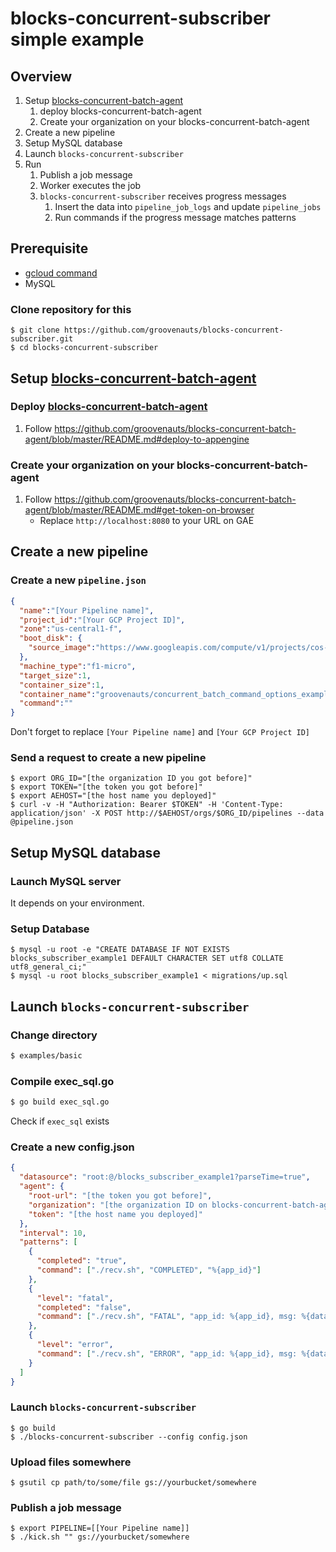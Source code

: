 # blocks-concurrent-subscriber simple example

## Overview

1. Setup [blocks-concurrent-batch-agent](https://github.com/groovenauts/blocks-concurrent-batch-agent)
    1. deploy blocks-concurrent-batch-agent
    1. Create your organization on your blocks-concurrent-batch-agent
1. Create a new pipeline
1. Setup MySQL database
1. Launch `blocks-concurrent-subscriber`
1. Run
    1. Publish a job message
    1. Worker executes the job
    1. `blocks-concurrent-subscriber` receives progress messages
        1. Insert the data into `pipeline_job_logs` and update `pipeline_jobs`
        1. Run commands if the progress message matches patterns

## Prerequisite

- [gcloud command](https://cloud.google.com/sdk/gcloud/)
- MySQL

### Clone repository for this

```
$ git clone https://github.com/groovenauts/blocks-concurrent-subscriber.git
$ cd blocks-concurrent-subscriber
```


## Setup [blocks-concurrent-batch-agent](https://github.com/groovenauts/blocks-concurrent-batch-agent)

### Deploy [blocks-concurrent-batch-agent](https://github.com/groovenauts/blocks-concurrent-batch-agent)

1. Follow https://github.com/groovenauts/blocks-concurrent-batch-agent/blob/master/README.md#deploy-to-appengine

### Create your organization on your blocks-concurrent-batch-agent

1. Follow https://github.com/groovenauts/blocks-concurrent-batch-agent/blob/master/README.md#get-token-on-browser
    - Replace `http://localhost:8080` to your URL on GAE

## Create a new pipeline

### Create a new `pipeline.json`

```json
{
  "name":"[Your Pipeline name]",
  "project_id":"[Your GCP Project ID]",
  "zone":"us-central1-f",
  "boot_disk": {
    "source_image":"https://www.googleapis.com/compute/v1/projects/cos-cloud/global/images/family/cos-stable"
  },
  "machine_type":"f1-micro",
  "target_size":1,
  "container_size":1,
  "container_name":"groovenauts/concurrent_batch_command_options_example:0.4.0",
  "command":""
}
```

Don't forget to replace `[Your Pipeline name]` and `[Your GCP Project ID]`

### Send a request to create a new pipeline

```
$ export ORG_ID="[the organization ID you got before]"
$ export TOKEN="[the token you got before]"
$ export AEHOST="[the host name you deployed]"
$ curl -v -H "Authorization: Bearer $TOKEN" -H 'Content-Type: application/json' -X POST http://$AEHOST/orgs/$ORG_ID/pipelines --data @pipeline.json
```

## Setup MySQL database

### Launch MySQL server

It depends on your environment.

### Setup Database

```
$ mysql -u root -e "CREATE DATABASE IF NOT EXISTS blocks_subscriber_example1 DEFAULT CHARACTER SET utf8 COLLATE utf8_general_ci;"
$ mysql -u root blocks_subscriber_example1 < migrations/up.sql
```

## Launch `blocks-concurrent-subscriber`

### Change directory

```bash
$ examples/basic
```

### Compile exec_sql.go

```bash
$ go build exec_sql.go
```

Check if `exec_sql` exists


### Create a new config.json

```json
{
  "datasource": "root:@/blocks_subscriber_example1?parseTime=true",
  "agent": {
    "root-url": "[the token you got before]",
    "organization": "[the organization ID on blocks-concurrent-batch-agent]",
    "token": "[the host name you deployed]"
  },
  "interval": 10,
  "patterns": [
    {
      "completed": "true",
      "command": ["./recv.sh", "COMPLETED", "%{app_id}"]
    },
    {
      "level": "fatal",
      "completed": "false",
      "command": ["./recv.sh", "FATAL", "app_id: %{app_id}, msg: %{data}"]
    },
    {
      "level": "error",
      "command": ["./recv.sh", "ERROR", "app_id: %{app_id}, msg: %{data}"]
    }
  ]
}
```

### Launch `blocks-concurrent-subscriber`

```
$ go build
$ ./blocks-concurrent-subscriber --config config.json
```

### Upload files somewhere

```
$ gsutil cp path/to/some/file gs://yourbucket/somewhere
```


### Publish a job message

```
$ export PIPELINE=[[Your Pipeline name]]
$ ./kick.sh "" gs://yourbucket/somewhere
```
